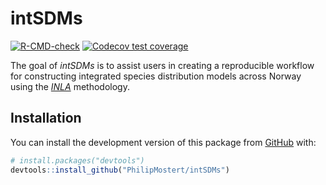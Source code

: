 
<!-- README.md is generated from README.Rmd. Please edit that file -->

# intSDMs

<!-- badges: start -->

[![R-CMD-check](https://github.com/PhilipMostert/intSDM/actions/workflows/R-CMD-check.yaml/badge.svg)](https://github.com/PhilipMostert/intSDM/actions/workflows/R-CMD-check.yaml)
[![Codecov test
coverage](https://codecov.io/gh/PhilipMostert/intSDM/branch/main/graph/badge.svg)](https://app.codecov.io/gh/PhilipMostert/intSDM?branch=main)

<!-- badges: end -->

The goal of *intSDMs* is to assist users in creating a reproducible
workflow for constructing integrated species distribution models across
Norway using the
[*INLA*](https://rss.onlinelibrary.wiley.com/doi/abs/10.1111/j.1467-9868.2008.00700.x)
methodology.

## Installation

You can install the development version of this package from
[GitHub](https://github.com/) with:

``` r
# install.packages("devtools")
devtools::install_github("PhilipMostert/intSDMs")
```
